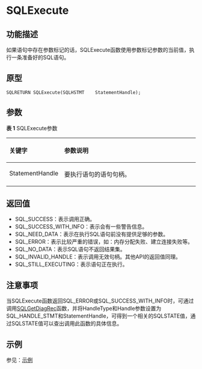# SQLExecute<a name="ZH-CN_TOPIC_0242371446"></a>

## 功能描述<a name="zh-cn_topic_0238272892_zh-cn_topic_0237120422_zh-cn_topic_0059778182_sab94d410ef5f4a509e8d2881ec7373e7"></a>

如果语句中存在参数标记的话，SQLExecute函数使用参数标记参数的当前值，执行一条准备好的SQL语句。

## 原型<a name="zh-cn_topic_0238272892_zh-cn_topic_0237120422_zh-cn_topic_0059778182_se7599e2d01c7423e9560a92d77e7f485"></a>

```
SQLRETURN SQLExecute(SQLHSTMT    StatementHandle);
```

## 参数<a name="zh-cn_topic_0238272892_zh-cn_topic_0237120422_zh-cn_topic_0059778182_s2f725c8885a54047b1c851581a5cfb20"></a>

**表 1**  SQLExecute参数

<a name="zh-cn_topic_0238272892_zh-cn_topic_0237120422_zh-cn_topic_0059778182_t273b6621863d447d83d4abfa8022d0d8"></a>
<table><thead align="left"><tr id="zh-cn_topic_0238272892_zh-cn_topic_0237120422_zh-cn_topic_0059778182_r307958bad12a44e392db7fbb6af50301"><th class="cellrowborder" valign="top" width="23.580000000000002%" id="mcps1.2.3.1.1"><p id="zh-cn_topic_0238272892_zh-cn_topic_0237120422_zh-cn_topic_0059778182_a2bf3d610f4ba41d3ba42d42367ef7169"><a name="zh-cn_topic_0238272892_zh-cn_topic_0237120422_zh-cn_topic_0059778182_a2bf3d610f4ba41d3ba42d42367ef7169"></a><a name="zh-cn_topic_0238272892_zh-cn_topic_0237120422_zh-cn_topic_0059778182_a2bf3d610f4ba41d3ba42d42367ef7169"></a><strong id="zh-cn_topic_0238272892_zh-cn_topic_0237120422_zh-cn_topic_0059778182_af4475977916c484c958035d7e218a430"><a name="zh-cn_topic_0238272892_zh-cn_topic_0237120422_zh-cn_topic_0059778182_af4475977916c484c958035d7e218a430"></a><a name="zh-cn_topic_0238272892_zh-cn_topic_0237120422_zh-cn_topic_0059778182_af4475977916c484c958035d7e218a430"></a>关键字</strong></p>
</th>
<th class="cellrowborder" valign="top" width="76.42%" id="mcps1.2.3.1.2"><p id="zh-cn_topic_0238272892_zh-cn_topic_0237120422_zh-cn_topic_0059778182_add57a1dc45d74987a5c7310f1484e1fd"><a name="zh-cn_topic_0238272892_zh-cn_topic_0237120422_zh-cn_topic_0059778182_add57a1dc45d74987a5c7310f1484e1fd"></a><a name="zh-cn_topic_0238272892_zh-cn_topic_0237120422_zh-cn_topic_0059778182_add57a1dc45d74987a5c7310f1484e1fd"></a><strong id="zh-cn_topic_0238272892_zh-cn_topic_0237120422_zh-cn_topic_0059778182_zh-cn_topic_0058965164_b410532714330"><a name="zh-cn_topic_0238272892_zh-cn_topic_0237120422_zh-cn_topic_0059778182_zh-cn_topic_0058965164_b410532714330"></a><a name="zh-cn_topic_0238272892_zh-cn_topic_0237120422_zh-cn_topic_0059778182_zh-cn_topic_0058965164_b410532714330"></a>参数说明</strong></p>
</th>
</tr>
</thead>
<tbody><tr id="zh-cn_topic_0238272892_zh-cn_topic_0237120422_zh-cn_topic_0059778182_r1710d254c4ea46a4bb7ff750906e746c"><td class="cellrowborder" valign="top" width="23.580000000000002%" headers="mcps1.2.3.1.1 "><p id="zh-cn_topic_0238272892_zh-cn_topic_0237120422_zh-cn_topic_0059778182_a7c3ace89f78b43a49610f0469c371ee1"><a name="zh-cn_topic_0238272892_zh-cn_topic_0237120422_zh-cn_topic_0059778182_a7c3ace89f78b43a49610f0469c371ee1"></a><a name="zh-cn_topic_0238272892_zh-cn_topic_0237120422_zh-cn_topic_0059778182_a7c3ace89f78b43a49610f0469c371ee1"></a>StatementHandle</p>
</td>
<td class="cellrowborder" valign="top" width="76.42%" headers="mcps1.2.3.1.2 "><p id="zh-cn_topic_0238272892_zh-cn_topic_0237120422_zh-cn_topic_0059778182_a92272c99dc784efebbe3125e4ecf3186"><a name="zh-cn_topic_0238272892_zh-cn_topic_0237120422_zh-cn_topic_0059778182_a92272c99dc784efebbe3125e4ecf3186"></a><a name="zh-cn_topic_0238272892_zh-cn_topic_0237120422_zh-cn_topic_0059778182_a92272c99dc784efebbe3125e4ecf3186"></a>要执行语句的语句句柄。</p>
</td>
</tr>
</tbody>
</table>

## 返回值<a name="zh-cn_topic_0238272892_zh-cn_topic_0237120422_zh-cn_topic_0059778182_s46aaf47ea8e24486b39259cd50dacdf8"></a>

-   SQL\_SUCCESS：表示调用正确。
-   SQL\_SUCCESS\_WITH\_INFO：表示会有一些警告信息。
-   SQL\_NEED\_DATA：表示在执行SQL语句前没有提供足够的参数。
-   SQL\_ERROR：表示比较严重的错误，如：内存分配失败、建立连接失败等。
-   SQL\_NO\_DATA：表示SQL语句不返回结果集。
-   SQL\_INVALID\_HANDLE：表示调用无效句柄。其他API的返回值同理。
-   SQL\_STILL\_EXECUTING：表示语句正在执行。

## 注意事项<a name="zh-cn_topic_0238272892_zh-cn_topic_0237120422_zh-cn_topic_0059778182_sbf798ae1ab814ff5aba587d2df01ad12"></a>

当SQLExecute函数返回SQL\_ERROR或SQL\_SUCCESS\_WITH\_INFO时，可通过调用[SQLGetDiagRec](SQLGetDiagRec.md)函数，并将HandleType和Handle参数设置为SQL\_HANDLE\_STMT和StatementHandle，可得到一个相关的SQLSTATE值，通过SQLSTATE值可以查出调用此函数的具体信息。

## 示例<a name="zh-cn_topic_0238272892_zh-cn_topic_0237120422_zh-cn_topic_0059778182_s224798c3974741f3976659ed7d6de926"></a>

参见：[示例](示例-2.md)
